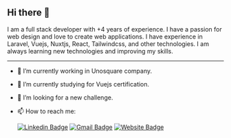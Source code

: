 ## Hi there 👋

I am a full stack developer with +4 years of experience. I have a passion for web design and love to create web applications. I have experience in Laravel, Vuejs, Nuxtjs, React, Tailwindcss, and other technologies. I am always learning new technologies and improving my skills.

<hr>

- 🔭 I’m currently working in Unosquare company.
- 🌱 I’m currently studying for Vuejs certification.
- 👯 I’m looking for a new challenge.
- 📫 How to reach me:

  [![Linkedin Badge](https://img.shields.io/badge/-GualbertoCuiza-blue?style=flat-square&logo=Linkedin&logoColor=white&link=https://www.linkedin.com/in/gualberto-cuiza-79a66617b/)](https://www.linkedin.com/in/gualberto-cuiza-79a66617b/)
  [![Gmail Badge](https://img.shields.io/badge/-gcuiza@gmail.com-c14438?style=flat-square&logo=Gmail&logoColor=white&link=mailto:gualbertocuizav@gmail.com)](mailto:gualbertocuizav@gmail.com)
  [![Website Badge](https://img.shields.io/badge/-Portfolio-black?style=flat-square&logo=Wordpress&logoColor=white&link=https://gualberto-cuiza.vercel.app/)](https://gualberto-cuiza.vercel.app/)
